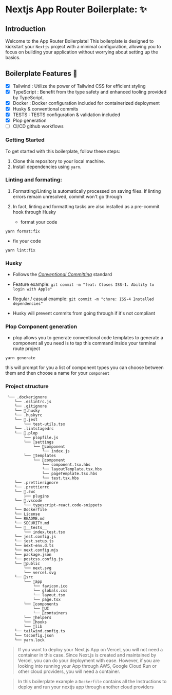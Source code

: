 # Nextjs App Router Boilerplate: ✨

## Introduction

Welcome to the App Router Boilerplate! This boilerplate is designed to kickstart your `Nextjs` project with a minimal configuration, allowing you to focus on building your application without worrying about setting up the basics.

## Boilerplate Features 👀

- [x] Tailwind : Utilize the power of Tailwind CSS for efficient styling
- [x] TypeScript : Benefit from the type safety and enhanced tooling provided by TypeScript.
- [x] Docker : Docker configuration included for containerized deployment
- [x] Husky & conventional commits
- [x] TESTS : TESTS configuration & validation included
- [x] Plop generation
- [ ] CI/CD github workflows

### Getting Started

To get started with this boilerplate, follow these steps:

1. Clone this repository to your local machine.
2. Install dependencies using `yarn`.

### Linting and formating:

1. Formatting/Linting is automatically processed on saving files. If linting errors remain unresolved, commit won't go through
2. In fact, linting and formatting tasks are also installed as a pre-commit hook through Husky

   - format your code

```shell
yarn format:fix
```

- fix your code

```shell
yarn lint:fix
```

### Husky

- Follows the [_Conventional Committing_](https://www.conventionalcommits.org/en/v1.0.0/) standard

- Feature example: `git commit -m "feat: Closes ISS-1. Ability to login with Apple"`
- Regular / casual example: `git commit -m "chore: ISS-4 Installed dependencies"`
- Husky will prevent commits from going through if it's not compliant

### Plop Component generation

- plop allows you to generate conventional code templates
  to generate a component all you need is to tap this command inside your terminal route project

```shell
yarn generate
```

this will prompt for you a list of component types you can choose between them and then choose a name for your `component`

### Project structure

```
 └── .dockerignore
    └── .eslintrc.js
    └── .gitignore
    └── 📁.husky
    └── .huskyrc
    └── 📁.jest
        └── test-utils.tsx
    └── .lintstagedrc
    └── 📁.plop
        └── plopfile.js
        └── 📁settings
            └── 📁component
                └── index.js
        └── 📁templates
            └── 📁component
                └── component.tsx.hbs
                └── layoutTemplate.tsx.hbs
                └── pageTemplate.tsx.hbs
                └── test.tsx.hbs
    └── .prettierignore
    └── .prettierrc
    └── 📁.swc
        ├── plugins
    └── 📁.vscode
        └── typescript-react.code-snippets
    └── Dockerfile
    └── License
    └── README.md
    └── SECURITY.md
    └── 📁__tests__
        └── index.test.tsx
    └── jest.config.js
    └── jest.setup.js
    └── next-env.d.ts
    └── next.config.mjs
    └── package.json
    └── postcss.config.js
    └── 📁public
        └── next.svg
        └── vercel.svg
    └── 📁src
        └── 📁app
            └── favicon.ico
            └── globals.css
            └── layout.tsx
            └── page.tsx
        └── 📁components
            └── 📁UI
            └── 📁containers
        └── 📁helpers
        └── 📁hooks
        └── 📁lib
    └── tailwind.config.ts
    └── tsconfig.json
    └── yarn.lock
```

> If you want to deploy your Next.js App on Vercel, you will not need a container in this case. Since Next.js is created and maintained by Vercel, you can do your deployment with ease. However, if you are looking into running your App through AWS, Google Cloud Run or other cloud providers, you will need a container.

> In this boilerplate example a `Dockerfile` contains all the Instructions to deploy and run your nextjs app through another cloud providers
